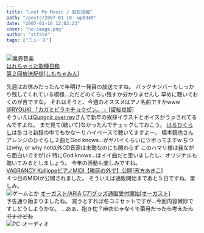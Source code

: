 ```yaml
---
title: "Lost My Music / 留桜良姫"
path: "/posts/2007-01-10--wp0349"
date: "2007-01-10 12:02:23"
cover: "no-image.png"
author: "stfate"
tags: ["ニュース"]
---
```


<style type="text/css">
<!--
p {white-space: pre-wrap};
-->
</style>

<span class="category"><img src="http://stfate.net/img/category1.jpg" alt="業界音楽"></span>
<a class="topics" href="http://www.cho-animelo.com/ja/show_page_normal.do?page=hare" target="_blank">はれちゃった歌種日和 第２回放送配信</a><span class="junre">[<a href="http://shimotsukin.com/" target="_blank">しも</a><a href="http://chata.moo.jp/" target="_blank">ちゃ</a><a href="http://www.rekka.jp/" target="_blank">みん</a>]</span>
<div class="news">先週はお休みだったんで年明け一発目の放送ですね。
バックナンバーもしっかり残してくれている模様…ただどのくらい残すか分かりませんし
早めに聴いておくのが吉ですな。
それはそうと、今週のオススメはアノ名曲ですかwww</div>
<a class="topics" href="http://ryouki.net/" target="_blank">@RYOUKI 「カガミビラキチョクゼン。 」</a><span class="junre">[<a href="http://ryouki.net/" target="_blank">留桜良姫</a>]</span>
<div class="news">そういえば<a href="http://www.gungni.com/" target="_blank">Gungnir over rev</a>さんで新年の挨拶イラストとボイスがうｐされてるんですよね。
まだ見て(聴いて)なかったんでチェックしておこう。
<a href="http://ryouki.net/haruhigu/" target="_blank">はるひぐらし</a>は冬コミ新譜の中でもかなーりハイペースで聴いてますよー。
橋本鏡也さんアレンジのひぐらし２曲とGod knows...がヤバイくらいにツボってますw
ぢつはwhy, or why not以外CD音源は未聴なのにも関わらず
このハマリ様は我ながら面白いですが(ﾏﾃ
特にGod knows...はイイ曲だと思いましたし、オリジナルも聴いてみるとしましょう。
今年の活動も楽しみですね。</div>
<a class="topics" href="http://www.vagrancy.jp/" target="_blank">VAGRANCY KalliopeピアノMIDI【箱庭の外で】公開</a><span class="junre">[<a href="http://www.vagrancy.jp/" target="_blank">志方あきこ</a>]</span>
<div class="news">４つ目のMIDIが公開されました。
そういえば通販開始まであと５日ですね。楽しみ。</div>
<span class="category"><img src="http://stfate.net/img/category2.jpg" alt="ゲームとか"></span>
<a class="topics" href="https://aria-soft.com/" target="_blank">オーガスト/ARIA C71グッズ通販受付開始</a><span class="junre">[<a href="http://august-soft.com/" target="_blank">オーガスト</a>]</span>
<div class="news">予告通り始まりましたね。
買うとすれば冬コミセットですが…今回内容微妙ですしどうしようかな。
…あぁ、抱き枕？<del>麻衣じゃなくて菜月だったら考えたんですけどね</del></div>
<span class="category"><img src="http://stfate.net/img/category3.jpg" alt="PC･オーディオ"></span>
